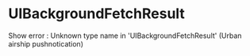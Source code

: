 UIBackgroundFetchResult
=======================

Show error : Unknown type name in 'UIBackgroundFetchResult' (Urban airship pushnotication)
